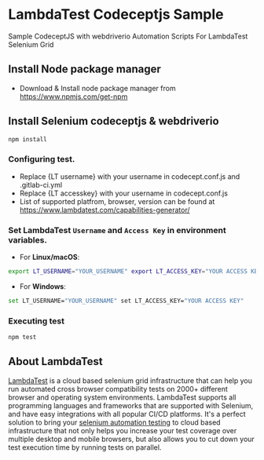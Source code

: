 # LambdaTest Codeceptjs Sample
Sample CodeceptJS with webdriverio Automation Scripts For LambdaTest Selenium Grid
 

## Install Node package manager
- Download & Install node package manager from
   https://www.npmjs.com/get-npm

## Install Selenium codeceptjs & webdriverio
```bash
npm install
```

### Configuring test.
- Replace {LT username} with your username in codecept.conf.js and .gitlab-ci.yml
- Replace {LT accesskey}  with your username in codecept.conf.js
- List of supported platfrom, browser, version can be found at https://www.lambdatest.com/capabilities-generator/

### Set LambdaTest `Username` and `Access Key` in environment variables.

  * For **Linux/macOS**:
  ```bash
  export LT_USERNAME="YOUR_USERNAME" export LT_ACCESS_KEY="YOUR ACCESS KEY"
  ```
  * For **Windows**:
  ```bash
  set LT_USERNAME="YOUR_USERNAME" set LT_ACCESS_KEY="YOUR ACCESS KEY"
  ```
### Executing test
```bash
npm test
```
## About LambdaTest

[LambdaTest](https://www.lambdatest.com/) is a cloud based selenium grid infrastructure that can help you run automated cross browser compatibility tests on 2000+ different browser and operating system environments. LambdaTest supports all programming languages and frameworks that are supported with Selenium, and have easy integrations with all popular CI/CD platforms. It's a perfect solution to bring your [selenium automation testing](https://www.lambdatest.com/selenium-automation) to cloud based infrastructure that not only helps you increase your test coverage over multiple desktop and mobile browsers, but also allows you to cut down your test execution time by running tests on parallel.
